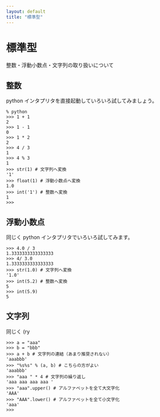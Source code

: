 ```yaml
---
layout: default
title: "標準型"
---
```

# 標準型

整数・浮動小数点・文字列の取り扱いについて

## 整数
python インタプリタを直接起動していろいろ試してみましょう。

    % python 
    >>> 1 + 1
    2
    >>> 1 - 1
    0
    >>> 1 * 2
    2
    >>> 4 / 3
    1
    >>> 4 % 3
    1
    >>> str(1) # 文字列へ変換
    '1'
    >>> float(1) # 浮動小数点へ変換
    1.0
    >>> int('1') # 整数へ変換
    1
    >>>

## 浮動小数点
同じく python インタプリタでいろいろ試してみます。

    >>> 4.0 / 3
    1.3333333333333333
    >>> 4/ 3.0
    1.3333333333333333
    >>> str(1.0) # 文字列へ変換
    '1.0'
    >>> int(5.2) # 整数へ変換
    5
    >>> int(5.9)
    5

## 文字列
同じく (ry

    >>> a = "aaa"
    >>> b = "bbb"
    >>> a + b # 文字列の連結（あまり推奨されない）
    'aaabbb'
    >>> "%s%s" % (a, b) # こちらの方がよい
    'aaabbb'
    >>> "aaa " * 4 # 文字列の繰り返し
    'aaa aaa aaa aaa '
    >>> "aaa".upper() # アルファベットを全て大文字化
    'AAA'
    >>> "AAA".lower() # アルファベットを全て小文字化
    'aaa'
    >>>
